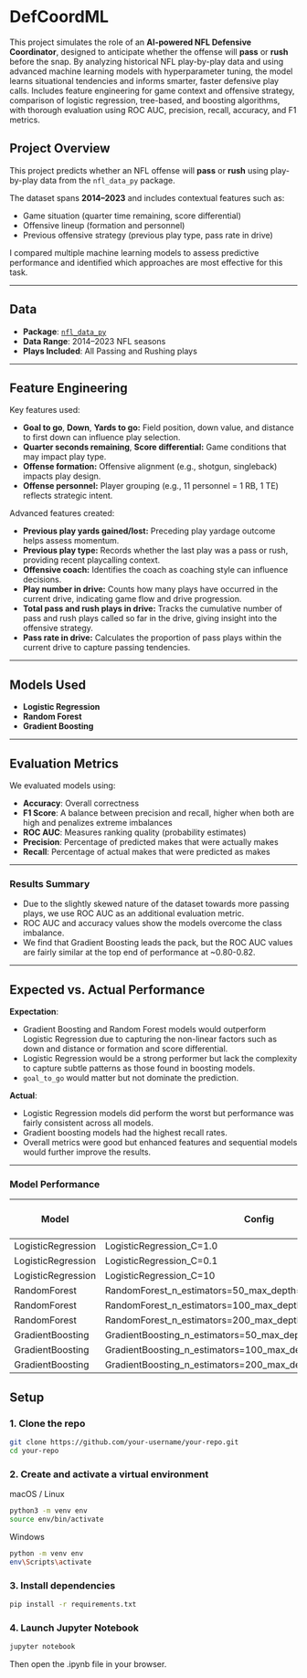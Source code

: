 # DefCoordML
This project simulates the role of an **AI-powered NFL Defensive Coordinator**, designed to anticipate whether the offense will **pass** or **rush** before the snap. By analyzing historical NFL play-by-play data and using advanced machine learning models with hyperparameter tuning, the model learns situational tendencies and informs smarter, faster defensive play calls. Includes feature engineering for game context and offensive strategy, comparison of logistic regression, tree-based, and boosting algorithms, with thorough evaluation using ROC AUC, precision, recall, accuracy, and F1 metrics.


## Project Overview
This project predicts whether an NFL offense will **pass** or **rush** using play-by-play data from the `nfl_data_py` package.  

The dataset spans **2014–2023** and includes contextual features such as:
- Game situation (quarter time remaining, score differential)
- Offensive lineup (formation and personnel)
- Previous offensive strategy (previous play type, pass rate in drive)

I compared multiple machine learning models to assess predictive performance and identified which approaches are most effective for this task.

---

## Data
- **Package**: [`nfl_data_py`](https://pypi.org/project/nfl-data-py/)
- **Data Range**: 2014–2023 NFL seasons
- **Plays Included**: All Passing and Rushing plays

---

## Feature Engineering
Key features used:
- **Goal to go**, **Down**, **Yards to go:** Field position, down value, and distance to first down can influence play selection.
- **Quarter seconds remaining**, **Score differential:** Game conditions that may impact play type.
- **Offense formation:** Offensive alignment (e.g., shotgun, singleback) impacts play design.
- **Offense personnel:** Player grouping (e.g., 11 personnel = 1 RB, 1 TE) reflects strategic intent.

Advanced features created:
- **Previous play yards gained/lost:** Preceding play yardage outcome helps assess momentum.
- **Previous play type:** Records whether the last play was a pass or rush, providing recent playcalling context.
- **Offensive coach:** Identifies the coach as coaching style can influence decisions.
- **Play number in drive:** Counts how many plays have occurred in the current drive, indicating game flow and drive progression.
- **Total pass and rush plays in drive:** Tracks the cumulative number of pass and rush plays called so far in the drive, giving insight into the offensive strategy.
- **Pass rate in drive:** Calculates the proportion of pass plays within the current drive to capture passing tendencies.

---

## Models Used

- **Logistic Regression**
- **Random Forest**
- **Gradient Boosting**
---

## Evaluation Metrics
We evaluated models using:
- **Accuracy**: Overall correctness
- **F1 Score**: A balance between precision and recall, higher when both are high and penalizes extreme imbalances
- **ROC AUC**: Measures ranking quality (probability estimates)
- **Precision**: Percentage of predicted makes that were actually makes
- **Recall**: Percentage of actual makes that were predicted as makes

---

### Results Summary
- Due to the slightly skewed nature of the dataset towards more passing plays, we use ROC AUC as an additional evaluation metric.
- ROC AUC and accuracy values show the models overcome the class imbalance.
- We find that Gradient Boosting leads the pack, but the ROC AUC values are fairly similar at the top end of performance at ~0.80-0.82.

---

## Expected vs. Actual Performance

**Expectation**:  
- Gradient Boosting and Random Forest models would outperform Logistic Regression due to capturing the non-linear factors such as down and distance or formation and score differential.
- Logistic Regression would be a strong performer but lack the complexity to capture subtle patterns as those found in boosting models.
- `goal_to_go` would matter but not dominate the prediction.

**Actual**:  
- Logistic Regression models did perform the worst but performance was fairly consistent across all models.
- Gradient boosting models had the highest recall rates.
- Overall metrics were good but enhanced features and sequential models would further improve the results.

---

### Model Performance

| Model             | Config                                                             | Config (Short)                        | Accuracy | F1 Score | ROC AUC | Precision | Recall | Train Time (s) |
|------------------|--------------------------------------------------------------------|--------------------------------------|----------|----------|---------|-----------|--------|----------------|
| LogisticRegression | LogisticRegression_C=1.0                                           | LogisticRegression_C=1.0             | 0.7377   | 0.7786   | 0.8031  | 0.8167    | 0.7445 | 2.82           |
| LogisticRegression | LogisticRegression_C=0.1                                           | LogisticRegression_C=0.1             | 0.7386   | 0.7800   | 0.8037  | 0.8159    | 0.7475 | 1.52           |
| LogisticRegression | LogisticRegression_C=10                                            | LogisticRegression_C=10              | 0.7358   | 0.7760   | 0.8021  | 0.8177    | 0.7395 | 2.51           |
| RandomForest       | RandomForest_n_estimators=50_max_depth=None                       | RandomForest_n_estimators=50         | 0.7407   | 0.7929   | 0.8097  | 0.7861    | 0.7999 | 110.55         |
| RandomForest       | RandomForest_n_estimators=100_max_depth=10                        | RandomForest_n_estimators=100        | 0.7434   | 0.7890   | 0.8063  | 0.8057    | 0.7731 | 3.92           |
| RandomForest       | RandomForest_n_estimators=200_max_depth=20                        | RandomForest_n_estimators=200        | 0.7462   | 0.7883   | 0.8229  | 0.8173    | 0.7614 | 41.50          |
| GradientBoosting   | GradientBoosting_n_estimators=50_max_depth=3_learning_rate=0.1    | GradientBoosting_n_estimators=50     | 0.7492   | 0.7990   | 0.8208  | 0.7954    | 0.8031 | 8.11           |
| GradientBoosting   | GradientBoosting_n_estimators=100_max_depth=3_learning_rate=0.05  | GradientBoosting_n_estimators=100    | 0.7488   | 0.7987   | 0.8209  | 0.7950    | 0.8029 | 14.86          |
| GradientBoosting   | GradientBoosting_n_estimators=200_max_depth=5_learning_rate=0.01  | GradientBoosting_n_estimators=200    | 0.7496   | 0.8001   | 0.8230  | 0.7933    | 0.8074 | 57.79          |



## Setup

### 1. Clone the repo

```bash
git clone https://github.com/your-username/your-repo.git
cd your-repo
```

### 2. Create and activate a virtual environment
macOS / Linux
```bash
python3 -m venv env
source env/bin/activate
```
Windows
```bash
python -m venv env
env\Scripts\activate
```

### 3. Install dependencies
```bash
pip install -r requirements.txt
```

### 4. Launch Jupyter Notebook
```bash
jupyter notebook
```

Then open the .ipynb file in your browser.
